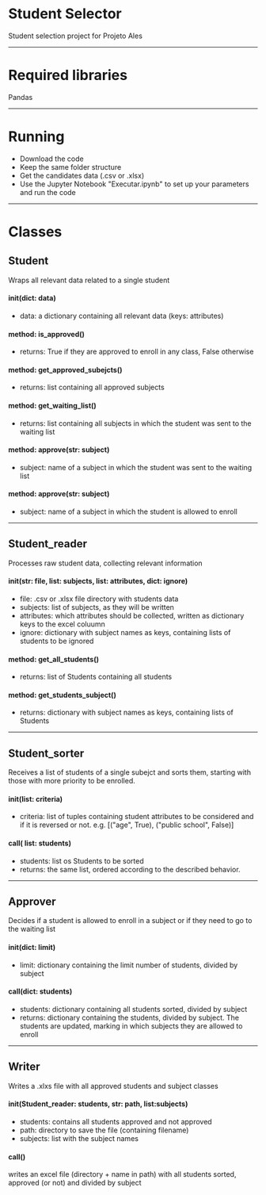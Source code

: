 # Student Selector
Student selection project for Projeto Ales

---

# Required libraries
Pandas

---

# Running
- Download the code
- Keep the same folder structure
- Get the candidates data (.csv or .xlsx)
- Use the Jupyter Notebook "Executar.ipynb" to set up your parameters and run the code

---

# Classes

## Student

Wraps all relevant data related to a single student

#### init(dict: data)
- data: a dictionary containing all relevant data (keys: attributes)

#### method: is_approved()
- returns: True if they are approved to enroll in any class, False otherwise

#### method: get_approved_subejcts()
- returns: list containing all approved subjects

#### method: get_waiting_list()
- returns: list containing all subjects in which the student was sent to the waiting list

#### method: approve(str: subject)
- subject: name of a subject in which the student was sent to the waiting list

#### method: approve(str: subject)
- subject: name of a subject in which the student is allowed to enroll

---

## Student_reader

Processes raw student data, collecting relevant information

#### init(str: file, list: subjects, list: attributes, dict: ignore)
- file: .csv or .xlsx file directory with students data
- subjects: list of subjects, as they will be written
- attributes: which attributes should be collected, written as dictionary keys to the excel coluumn
- ignore: dictionary with subject names as keys, containing lists of students to be ignored

#### method: get_all_students()
- returns: list of Students containing all students

#### method: get_students_subject()
- returns: dictionary with subject names as keys, containing lists of Students

---

## Student_sorter

Receives a list of students of a single subejct and sorts them, starting with those with more priority to be enrolled.

#### init(list: criteria)
- criteria: list of tuples containing student attributes to be considered and if it is reversed or not. e.g. [("age", True), ("public school", False)]

#### call( list: students)
- students: list os Students to be sorted
- returns: the same list, ordered according to the described behavior.

---

## Approver

Decides if a student is allowed to enroll in a subject or if they need to go to the waiting list

#### init(dict: limit)
- limit: dictionary containing the limit number of students, divided by subject

#### call(dict: students)
- students: dictionary containing all students sorted, divided by subject
- returns: dictionary containing the students, divided by subject. The students are updated, marking in which subjects they are allowed to enroll

---

## Writer

Writes a .xlxs file with all approved students and subject classes

#### init(Student_reader: students, str: path, list:subjects)
- students: contains all students approved and not approved
- path: directory to save the file (containing filename)
- subjects: list with the subject names

#### call()
writes an excel file (directory + name in path) with all students sorted, approved (or not) and divided by subject



